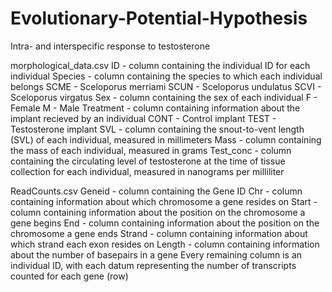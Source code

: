 # Evolutionary-Potential-Hypothesis
Intra- and interspecific response to testosterone

morphological_data.csv
ID - column containing the individual ID for each individual
Species - column containing the species to which each individual belongs
	SCME - Sceloporus merriami
	SCUN - Sceloporus undulatus
	SCVI - Sceloporus virgatus
Sex - column containing the sex of each individual
	F - Female
	M - Male
Treatment - column containing information about the implant recieved by an individual
	CONT - Control implant
	TEST - Testosterone implant
SVL - column containing the snout-to-vent length (SVL) of each individual, measured in millimeters
Mass - column containing the mass of each individual, measured in grams
Test_conc - column containing the circulating level of testosterone at the time of tissue collection for each individual, measured in nanograms per milliliter

ReadCounts.csv
Geneid - column containing the Gene ID
Chr - column containing information about which chromosome a gene resides on
Start - column containing information about the position on the chromosome a gene begins
End - column containing information about the position on the chromosome a gene ends
Strand - column containing information about which strand each exon resides on
Length - column containing information about the number of basepairs in a gene
Every remaining column is an individual ID, with each datum representing the number of transcripts counted for each gene (row)
